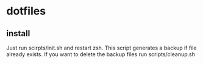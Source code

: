# dotfiles

## install
Just run scirpts/init.sh and restart zsh.
This script generates a backup if file already exists.
If you want to delete the backup files run scripts/cleanup.sh
